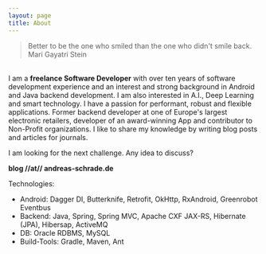 ```yaml
---
layout: page
title: About
---
```


<blockquote>Better to be the one who smiled than the one who didn't smile back. <br>Mari Gayatri Stein</blockquote>

<br>
I am a <strong>freelance Software Developer</strong> with over ten years of software development experience and an interest and strong background in Android and Java backend development. I am also interested in A.I., Deep Learning and smart technology.
I have a passion for performant, robust and flexible applications.
Former backend developer at one of Europe's largest electronic retailers, developer of an award-winning App and contributor to Non-Profit organizations. I like to share my knowledge by writing blog posts and articles for journals.

I am looking for the next challenge. Any idea to discuss?

<strong>blog //at// andreas-schrade.de</strong> 

Technologies: 

- Android: Dagger DI, Butterknife, Retrofit, OkHttp, RxAndroid, Greenrobot Eventbus
- Backend: Java, Spring, Spring MVC, Apache CXF JAX-RS, Hibernate (JPA), Hibersap, ActiveMQ
- DB: Oracle RDBMS, MySQL
- Build-Tools: Gradle, Maven, Ant

